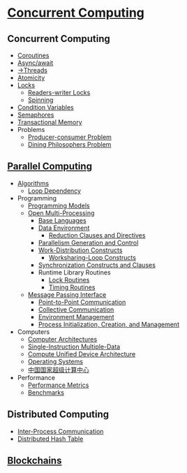 # [Concurrent Computing](Concurrent%20Computing.md)
## Concurrent Computing
- [Coroutines](Concurrent/Coroutines.md)
- [Async/await](Concurrent/Async-await.md)
- [→Threads](https://github.com/Chaoses-Ib/Linux/blob/main/Kernel/Processes/Threads.md)
- [Atomicity](Concurrent/Atomicity.md)
- [Locks](Concurrent/Locks/README.md)
  - [Readers-writer Locks](Concurrent/Locks/Readers-writer%20Locks.md)
  - [Spinning](Concurrent/Locks/Spinning.md)
- [Condition Variables](Concurrent/Condition%20Variables.md)
- [Semaphores](Concurrent/Semaphores.md)
- [Transactional Memory](Concurrent/Transactional%20Memory.md)
- Problems
  - [Producer-consumer Problem](Concurrent/Problems/Producer-consumer.md)
  - [Dining Philosophers Problem](Concurrent/Problems/Dining%20Philosophers.md)

## [Parallel Computing](Parallel/README.md)
- [Algorithms](Parallel/Algorithms/README.md)
  - [Loop Dependency](Parallel/Algorithms/Loop%20Dependency.md)
- Programming
  - [Programming Models](Parallel/Programming/Models.md)
  - [Open Multi-Processing](Parallel/Programming/OpenMP/README.md)
    - [Base Languages](Parallel/Programming/OpenMP/Base%20Languages.md)
    - [Data Environment](Parallel/Programming/OpenMP/Data/README.md)
      - [Reduction Clauses and Directives](Parallel/Programming/OpenMP/Data/Reduction.md)
    - [Parallelism Generation and Control](Parallel/Programming/OpenMP/Parallelism/README.md)
    - [Work-Distribution Constructs](Parallel/Programming/OpenMP/Distribution/README.md)
      - [Worksharing-Loop Constructs](Parallel/Programming/OpenMP/Distribution/Worksharing-Loop.md)
    - [Synchronization Constructs and Clauses](Parallel/Programming/OpenMP/Synchronization/README.md)
    - Runtime Library Routines
      - [Lock Routines](Parallel/Programming/OpenMP/Library/Lock.md)
      - [Timing Routines](Parallel/Programming/OpenMP/Library/Timing.md)
  - [Message Passing Interface](Parallel/Programming/MPI/README.md)
    - [Point-to-Point Communication](Parallel/Programming/MPI/Point-to-Point%20Communication/README.md)
    - [Collective Communication](Parallel/Programming/MPI/Collective%20Communication/README.md)
    - [Environment Management](Parallel/Programming/MPI/Environment%20Management/README.md)
    - [Process Initialization, Creation, and Management](Parallel/Programming/MPI/Process%20Management/README.md)
- Computers
  - [Computer Architectures](Parallel/Computers/Architectures.md)
  - [Single-Instruction Multiple-Data](Parallel/Computers/SIMD/README.md)
  - [Compute Unified Device Architecture](Parallel/Computers/CUDA/README.md)
  - [Operating Systems](Parallel/Computers/Operating%20Systems.md)
  - [中国国家超级计算中心](Parallel/Computers/中国国家超级计算中心.md)
- Performance
  - [Performance Metrics](Parallel/Performance/Metrics.md)
  - [Benchmarks](Parallel/Performance/Benchmarks.md)

## Distributed Computing
- [Inter-Process Communication](Distributed/IPC/README.md)
- [Distributed Hash Table](Distributed/Distributed%20Hash%20Table.md)

## [Blockchains](Blockchains/README.md)
